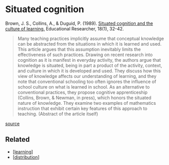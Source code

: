 # Situated cognition

Brown, J. S., Collins, A., & Duguid, P. (1989). [Situated cognition and the culture of learning.](https://people.ucsc.edu/~gwells/Files/Courses_Folder/ED%20261%20Papers/Situated%20Cognition.pdf) Educational Researcher, 18(1), 32-42.

> Many teaching practices implicitly assume that conceptual knowledge can be abstracted from the situations in which it is learned and used. This article argues that this assumption inevitably limits the effectiveness of such practices. Drawing on recent research into cognition as it is manifest in everyday activity, the authors argue that knowledge is situated, being in part a product of the activity, context, and culture in which it is developed and used. They discuss how this view of knowledge affects our understanding of learning, and they note that conventional schooling too often ignores the influence of school culture on what is learned in school. As an alternative to conventional practices, they propose cognitive apprenticeship (Collins, Brown, & Newman, in press), which honors the situated nature of knowledge. They examine two examples of mathematics instruction that exhibit certain key features of this approach to teaching. (Abstract of the article itself)

 [source](https://3starlearningexperiences.wordpress.com/2017/02/28/seminal-papers-in-educational-psychology/)

## Related

- [[learning]]
- [[distribution]]

[//begin]: # "Autogenerated link references for markdown compatibility"
[learning]: ../learning "Learning"
[distribution]: ../distribution "Distribution"
[//end]: # "Autogenerated link references"